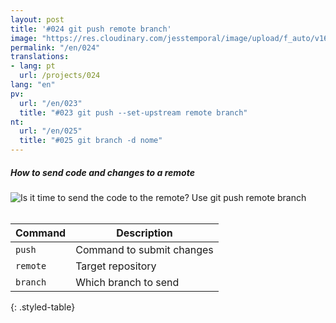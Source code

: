```yaml
---
layout: post
title: '#024 git push remote branch'
image: "https://res.cloudinary.com/jesstemporal/image/upload/f_auto/v1642878598/gitfichas/en/024/thumbnail_mytx8a.jpg"
permalink: "/en/024"
translations:
- lang: pt
  url: /projects/024
lang: "en"
pv:
  url: "/en/023"
  title: "#023 git push --set-upstream remote branch"
nt:
  url: "/en/025"
  title: "#025 git branch -d nome"
---
```

##### How to send code and changes to a remote

<img alt="Is it time to send the code to the remote? Use git push remote branch" src="https://res.cloudinary.com/jesstemporal/image/upload/v1642878598/gitfichas/en/024/full_bokvd3.jpg"><br><br>

| Command | Description |
|---------|-------------|
| `push` | Command to submit changes |
| `remote` | Target repository |
| `branch` | Which branch to send |
{: .styled-table}
